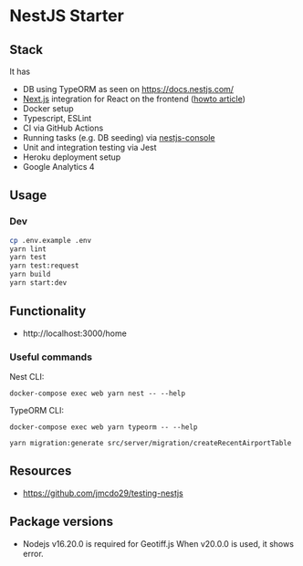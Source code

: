 # NestJS Starter
## Stack

It has
- DB using TypeORM as seen on https://docs.nestjs.com/
- [Next.js](https://nextjs.org/) integration for React on the frontend ([howto article](https://csaba-apagyi.medium.com/nestjs-react-next-js-in-one-mvc-repo-for-rapid-prototyping-faed42a194ca))
- Docker setup
- Typescript, ESLint
- CI via GitHub Actions
- Running tasks (e.g. DB seeding) via [nestjs-console](https://github.com/Pop-Code/nestjs-console)
- Unit and integration testing via Jest
- Heroku deployment setup
- Google Analytics 4

## Usage

### Dev

```sh
cp .env.example .env
yarn lint
yarn test
yarn test:request
yarn build
yarn start:dev
```

## Functionality

- http://localhost:3000/home

### Useful commands

Nest CLI:
```
docker-compose exec web yarn nest -- --help
```

TypeORM CLI:
```
docker-compose exec web yarn typeorm -- --help

yarn migration:generate src/server/migration/createRecentAirportTable
```

## Resources

- https://github.com/jmcdo29/testing-nestjs

## Package versions

- Nodejs v16.20.0 is required for Geotiff.js
  When v20.0.0 is used, it shows error.